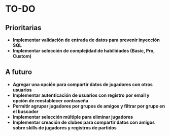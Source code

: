 # TO-DO

## Prioritarias
- **Implementar validación de entrada de datos para prevenir inyección SQL**
- **Implementar selección de complejidad de habilidades (Basic, Pro, Custom)**

## A futuro
- **Agregar una opción para compartir datos de jugadores con otros usuarios**
- **Implementar autenticación de usuarios con registro por email y opción de reestablecer contraseña**
- **Permitir agrupar jugadores por grupos de amigos y filtrar por grupo en el buscador**
- **Implementar selección múltiple para eliminar jugadores**
- **Implementar creación de clubes para compartir datos con amigos sobre skills de jugadores y registros de partidos**